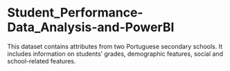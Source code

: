 # Student_Performance-Data_Analysis-and-PowerBI
This dataset contains attributes from two Portuguese secondary schools. It includes information on students’ grades, demographic features, social and school-related features.
